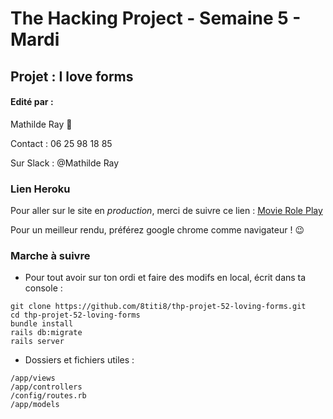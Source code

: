 # The Hacking Project - Semaine 5 - Mardi

## Projet : I love forms

#### Edité par :
  Mathilde Ray  🤗

  Contact : 06 25 98 18 85

  Sur Slack : @Mathilde Ray



### Lien Heroku

Pour aller sur le site en *production*, merci de suivre ce lien : [Movie Role Play](https://role-play-movie-fan.herokuapp.com/)

Pour un meilleur rendu, préférez google chrome comme navigateur !  😉


### Marche à suivre

* Pour tout avoir sur ton ordi et faire des modifs en local, écrit dans ta console :
```
git clone https://github.com/8titi8/thp-projet-52-loving-forms.git
cd thp-projet-52-loving-forms
bundle install
rails db:migrate
rails server
```

* Dossiers et fichiers utiles :
```
/app/views
/app/controllers
/config/routes.rb
/app/models
```

